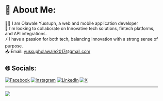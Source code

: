 # 💫 About Me:
👨‍🦰 I am Olawale Yussuph, a web and mobile application developer<br>💼 I'm looking to collaborate on Innovative tech solutions, fintech platforms, and API integrations.<br>⚡️ I have a passion for both tech, balancing innovation with a strong sense of purpose.<br>📥 Email: yussupholawale2017@gmail.com


## 🌐 Socials:
[![Facebook](https://img.shields.io/badge/Facebook-%231877F2.svg?logo=Facebook&logoColor=white)](https://facebook.com/OlawaleYussuph) [![Instagram](https://img.shields.io/badge/Instagram-%23E4405F.svg?logo=Instagram&logoColor=white)](https://instagram.com/olawaleyussuph) [![LinkedIn](https://img.shields.io/badge/LinkedIn-%230077B5.svg?logo=linkedin&logoColor=white)](https://linkedin.com/in/yussuph-olawale-3a8219264) [![X](https://img.shields.io/badge/X-black.svg?logo=X&logoColor=white)](https://x.com/olawale_yussuph) 


---
[![](https://visitcount.itsvg.in/api?id=Christer1&icon=0&color=0)](https://visitcount.itsvg.in)

<!-- Proudly created with GPRM ( https://gprm.itsvg.in ) -->

